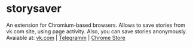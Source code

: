 # storysaver
An extension for Chromium-based browsers. Allows to save stories from vk.com site, using page activity. Also, you can save stories anonymously.
Avaiable at: [vk.com](vk.com/savestories) | [Telegramm](t.me/SaveStories) | [Chrome Store](chrome.google.com/webstore/detail/сохранение-историй/cphnkopapfgbhghcogkdcalgdohiianc)
